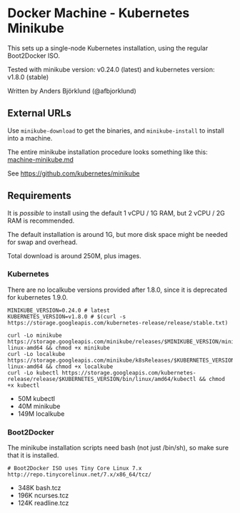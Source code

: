 # Docker Machine - Kubernetes Minikube #

This sets up a single-node Kubernetes installation, using the regular Boot2Docker ISO.

Tested with minikube version: v0.24.0 (latest) and kubernetes version: v1.8.0 (stable)

Written by Anders Björklund (@afbjorklund)

## External URLs ##

Use `minikube-download` to get the binaries, and `minikube-install` to install into a machine.

The entire minikube installation procedure looks something like this: [machine-minikube.md](machine-minikube.md)

See https://github.com/kubernetes/minikube

## Requirements ##

It is _possible_ to install using the default 1 vCPU / 1G RAM, but 2 vCPU / 2G RAM is recommended.

The default installation is around 1G, but more disk space might be needed for swap and overhead.

Total download is around 250M, plus images.

### Kubernetes

There are no localkube versions provided after 1.8.0, since it is deprecated for kubernetes 1.9.0.

    MINIKUBE_VERSION=0.24.0 # latest
    KUBERNETES_VERSION=v1.8.0 # $(curl -s https://storage.googleapis.com/kubernetes-release/release/stable.txt)

``` shell
curl -Lo minikube https://storage.googleapis.com/minikube/releases/$MINIKUBE_VERSION/minikube-linux-amd64 && chmod +x minikube
curl -Lo localkube https://storage.googleapis.com/minikube/k8sReleases/$KUBERNETES_VERSION/localkube-linux-amd64 && chmod +x localkube
curl -Lo kubectl https://storage.googleapis.com/kubernetes-release/release/$KUBERNETES_VERSION/bin/linux/amd64/kubectl && chmod +x kubectl
```

* 50M	kubectl
* 40M	minikube
* 149M	localkube

### Boot2Docker

The minikube installation scripts need bash (not just /bin/sh), so make sure that it is installed.

    # Boot2Docker ISO uses Tiny Core Linux 7.x
    http://repo.tinycorelinux.net/7.x/x86_64/tcz/

* 348K	bash.tcz
* 196K	ncurses.tcz
* 124K	readline.tcz

